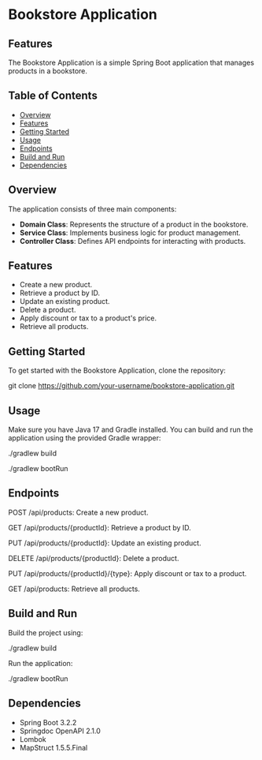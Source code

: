 # Bookstore Application
## Features

The Bookstore Application is a simple Spring Boot application that manages products in a bookstore.

## Table of Contents
- [Overview](#overview)
- [Features](#features)
- [Getting Started](#getting-started)
- [Usage](#usage)
- [Endpoints](#endpoints)
- [Build and Run](#build-and-run)
- [Dependencies](#dependencies)

## Overview

The application consists of three main components:
- **Domain Class**: Represents the structure of a product in the bookstore.
- **Service Class**: Implements business logic for product management.
- **Controller Class**: Defines API endpoints for interacting with products.

## Features

- Create a new product.
- Retrieve a product by ID.
- Update an existing product.
- Delete a product.
- Apply discount or tax to a product's price.
- Retrieve all products.

## Getting Started
To get started with the Bookstore Application, clone the repository:

git clone https://github.com/your-username/bookstore-application.git

## Usage
Make sure you have Java 17 and Gradle installed. You can build and run the application using the provided Gradle wrapper:

./gradlew build

./gradlew bootRun

## Endpoints

POST /api/products: Create a new product.

GET /api/products/{productId}: Retrieve a product by ID.

PUT /api/products/{productId}: Update an existing product.

DELETE /api/products/{productId}: Delete a product.

PUT /api/products/{productId}/{type}: Apply discount or tax to a product.

GET /api/products: Retrieve all products.

## Build and Run
Build the project using:

./gradlew build

Run the application:

./gradlew bootRun

## Dependencies
- Spring Boot 3.2.2
- Springdoc OpenAPI 2.1.0
- Lombok
- MapStruct 1.5.5.Final


